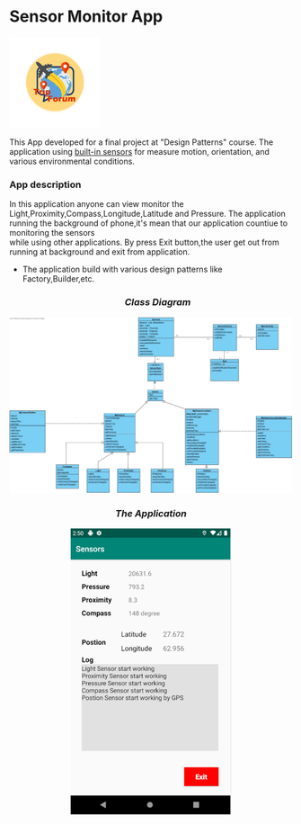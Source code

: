  # Sensor Monitor App 
![alt text](https://github.com/Lzvitali/TripForum/blob/master/app/src/main/res/mipmap-hdpi/ic_launcher_foreground.png "TripForum")

This App developed for a final project at "Design Patterns" course.
The application using [built-in sensors](https://developer.android.com/guide/topics/sensors/sensors_overview) for measure motion, orientation, and various environmental conditions.

### App description
In this application anyone can view monitor the Light,Proximity,Compass,Longitude,Latitude and Pressure.
The application running the background of phone,it's mean that our application countiue to monitoring the sensors  
while using other applications.
By press Exit button,the user get out from running at background and exit from application.    

* The application build with various design patterns like Factory,Builder,etc.
  

  ### _<p align="center"> Class Diagram </p>_
<p align="center"><img src="https://github.com/ziper02/Sensors/blob/master/images/Sensor%20Class%20Diagram.jpg"/></p>

  ### _<p align="center"> The Application </p>_
<p align="center"><img src="https://github.com/ziper02/Sensors/blob/master/images/app.PNG"/></p>
